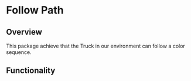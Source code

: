 # Follow Path
## Overview
This package achieve that the Truck in our environment can follow a color sequence.

## Functionality

